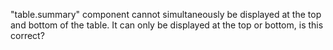 "table.summary" component cannot simultaneously be displayed at the top and bottom of the table. It can only be displayed at the top or bottom, is this correct?

